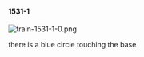 #### 1531-1
![train-1531-1-0.png](https://github.com/lil-lab/nlvr/raw/master/nlvr/train/images/68/train-1531-1-0.png "train-1531-1-0.png")

there is a blue circle touching the base